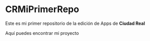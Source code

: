﻿# CRMiPrimerRepo
Este es mi primer repositorio de la edición de Apps de **Ciudad Real**

Aquí puedes encontrar mi proyecto
